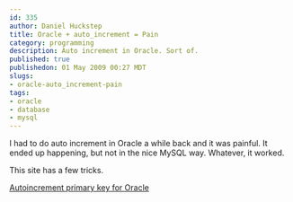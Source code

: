 ```yaml
--- 
id: 335
author: Daniel Huckstep
title: Oracle + auto_increment = Pain
category: programming
description: Auto increment in Oracle. Sort of.
published: true
publishedon: 01 May 2009 00:27 MDT
slugs: 
- oracle-auto_increment-pain
tags: 
- oracle
- database
- mysql
---
```

I had to do auto increment in Oracle a while back and it was painful. It
ended up happening, but not in the nice MySQL way. Whatever, it worked.

This site has a few tricks.

[Autoincrement primary key for
Oracle](http://jen.fluxcapacitor.net/geek/autoincr.html)
